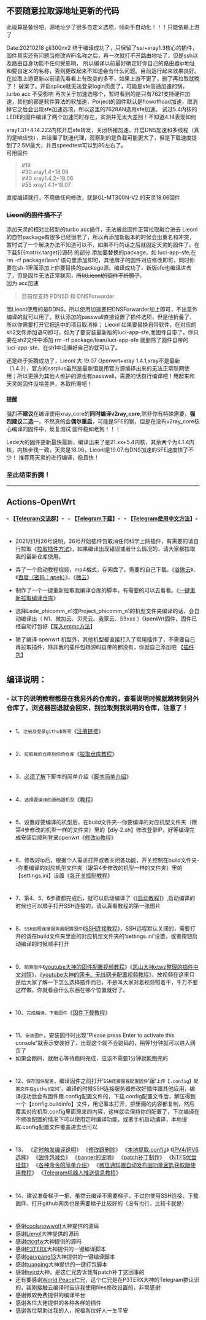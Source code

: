 ## 不要随意拉取源地址更新的代码
此版算是备份吧，源地址少了很多自定义选项，倾向于自动化！！！只能依赖上游了

Date:20210218 gli300nv2 终于编译成功了，只保留了ssr+xray1.3核心的插件，固件其实还有问题当修改WiFi名称之后，再一次就打不开路由地址了，但是ssh以及路由自身功能不任何受影响，
所以编译以前最好确定好你自己的路由器ip地址和要自定义的名称，否则更改起来不知道会有什么问题。目前运行起来效果良好。
在拉取上游更新以前请先看看上有改变的多不，如果上游不更了，删了再拉取就晚了！
破案了。开启splice就无法登录login页面了，可能是sfe高通加速的锅，turbo acc 不受影响
再次关于加速选哪个，暂时看到的是只有7621支持硬件加速，其他的都是软件算法的软加速，Porject的固件默认是flowoffload加速，取消掉它之后会出现sfe加速选项，所以这里的7628AN选用sfe加速。
试过5.4内核的LEDE的固件编译了两个加速同时存在，实测并无太大差别！不知道4.14表现如何

xray1.31+4.14.222内核开启sfe转发，关闭桥接加速，开启DNS加速和多线程（真的是响应快），并设置了联通代理，观察到的是负载可能更大了，但是下载速度提到了2.5M最大，并且speedtest可以到80左右了。<br/>
可用固件 
> #19   
> #30 xray1.4+18.06  
> #40 xray1.4.2+18.06  
> #55 xray1.4.1+19.07  
  
直接编译就行，不用做任何修改，就是GL-MT300N-V2 的天灵18.06固件  
### ~~Lieonl的固件搞不了~~
添加天灵的相对比较新的turbo acc插件，无法被此固件正常拉取融合进去
Lieonl的自带package有很多已经很老了，所以再添加新版本的时候会出重名和冲突，暂时试了一个解决办法不知道可以不，如果不行的话之后就固定天灵的固件了。在 下载${{matrix.target}}源码 的部分
添加要替换的package，如 luci-app-sfe,在rm -rf package/lean/ 语句里添加即可，其他牌子的固件对应修改即可，同时你要在sh-1里面添加上你要替换的package源。编译成功了，新版sfe也编译进去了，但是固件无法正常联网，~~所以Lieonl的固件不折腾了~~。<br/>
因为 acc加速 
>目前仅支持 PDNSD 和 DNSForwarder

而Lieonl使用的是DDNS，所以使用加速要把DNSForwarder加上即可，不出意外编译的就可以用了。默认添加的passwall直接设置了插件选项，但是他折叠了，所以你需要打开它把选中的项目取消掉；
Lieonl 如果要替换自带软件，在对应的sh2文件添加语句即可，如为了要安装最新版的luci-app-sfe,而固件自带了，你只要在sh2文件中添加 rm -rf package/lean/luci-app-sfe 就删除了固件自带的 luci-app-sfe，在sh1中设置好自己的就可以了。

还是终于折腾成功了，Lieonl 大 19.07 Openwrt+xray 1.4.1,xray不是最新（1.4.2），官方的ssrplus虽然是最新但是用官方源编译出来的无法正常联网使用；所以更换为其他人维护的源也有passwall，需要的话自行编译吧！用起来和天灵的固件没啥差异，各取所需吧！ 

#### 提醒

强烈**不建议**在编译使用xray_core的**同时编译v2ray_core**,除非你有特殊需要，**强烈建议二选一**，不然真的会**偶尔重启**，可能是SFE的锅，但是在没有v2ray_core核心编译的固件中，反复测试 固件稳如老狗！！！

Lede大的固件更新最快最新，编译出来了是21.xx+5.4内核，其余两个为4.1.4内核，内核步伐一致，天灵是18.06，Lieonl是19.07.有DNS加速的SFE速度快了不少！
推荐用天灵的进行编译，稳且快！

 ###                                                                             至此结束折腾！
 
------------------------------------------------------------------------------------------------------------------------------------------------------------------------

## Actions-OpenWrt

#### - 【[Telegram交流群](https://t.me/joinchat/AAAAAE3eOMwEHysw9HMcVQ)】-&nbsp;&nbsp;&nbsp;- 【[Telegram下载](https://telegram.org/)】-&nbsp;&nbsp;&nbsp;- 【[Telegram使用中文方法](https://github.com/danshui-git/shuoming/blob/master/tele.md)】-
#

- 2021月1月26号说明，26号开始插件包取消任何科学上网插件，有需要的请自行拉取《[拉取插件方法](https://github.com/danshui-git/shuoming/blob/master/ming.md)》，如果编译出现错误或者什么情况的，请大家都拉取我的最新仓库使用。

- 弄了一个启动教程视频，mp4格式，存网盘了，需要的自己下载。《[谷歌云](https://drive.google.com/drive/folders/1WEUtVfiVtR5lyG8aX4RcDGdUPV6uMlxt?usp=sharing)》、《[百度（密码：apek）](https://pan.baidu.com/s/1RVi4nN8Y1ak9LTWzhV5bSQ)》、《[微云](https://share.weiyun.com/33SgJdCO)》

- 制作了一个一键重新拉取我编译仓库的脚本，有需要的可以去看看。《[一键重新拉取编译仓库](https://github.com/281677160/sync-forks)》

- 选择Lede_phicomm_n1或Project_phicomm_n1的机型文件夹编译的话，会自动编译出（ N1、微加云、贝壳云、我家云、S9xxx ）OpenWrt固件，固件已经自动打包好【[写入emmc方法](https://github.com/danshui-git/shuoming/blob/master/n1.md)】

- 除了编译 openwrt 机型外，其他机型都直接打入了常用插件了，不需要自己再拉取插件，除非我的插件包跟源码自带的都没有，你就自己添加吧 【[插件包](https://github.com/281677160/openwrt-package)】
#
## 编译说明：
### - 以下的说明教程都是在我另外的仓库的，查看说明时候就跳转到另外仓库了，浏览器回退就会回来，别拉取到我说明的仓库，注意了！
#
- 1、`注册及登录github账号`《[注册链接](https://github.com)》
#
- 2、`拉取我的仓库到你的仓库`《[拉取仓库教程](https://github.com/danshui-git/shuoming/blob/master/1%E6%8B%89%E5%8F%96%E4%BB%93%E5%BA%93.md)》
#
- 3、[必须了解](https://github.com/danshui-git/shuoming/blob/master/%E7%AE%80%E5%8D%95%E4%BB%8B%E7%BB%8D%E6%96%B0%E8%84%9A%E6%9C%AC.md)下脚本的简单介绍《[脚本简单介绍](https://github.com/danshui-git/shuoming/blob/master/%E7%AE%80%E5%8D%95%E4%BB%8B%E7%BB%8D%E6%96%B0%E8%84%9A%E6%9C%AC.md)》
#
- 4、`选择要编译的源码跟机型`《[教程](https://github.com/danshui-git/shuoming/blob/master/%E9%80%89%E6%8B%A9%E6%9C%BA%E5%9E%8B.md)》
#
- 5、设置好要编译的机型后，在build文件夹--你要编译的对应机型文件夹（跟第4步修改的机型一样的文件夹）里的【diy-2.sh】修改登录IP，好等编译完成安装后顺利登录openwrt《[修改ip教程](https://github.com/danshui-git/shuoming/blob/master/ip.md)》
#
- 6、修改好ip后，根据个人需求打开或者关闭各功能，开关控制在build文件夹--你要编译的对应机型文件夹（跟第4步修改的机型一样的文件夹）里的【settings.ini】设置《[各开关控制教程](https://github.com/danshui-git/shuoming/blob/master/kaiguan.md)》
#
- 7、第4、5、6步骤都完成后，就可以启动编译了《[[启动教程](https://github.com/danshui-git/shuoming/blob/master/%E6%89%8B%E5%8A%A8%E5%BC%80%E5%A7%8B.md)]》,启动编译的时候也可以顺手打开SSH连接的，请认真看教程的第一张图片
#
- 8、`SSH远程连接服务器配置固件`《[SSH连接教程](https://github.com/danshui-git/shuoming/blob/master/3SSH%E8%BF%9E%E6%8E%A5%E8%AF%B4%E6%98%8E.md)》，SSH远程默认关闭的，需要打开的请在build文件夹里面的对应机型文件夹的‘settings.ini’设置，或者按钮启动编译的时候顺手打开
#
- 9、`配置固件`《[youtube大神的固件配置视频教程](https://www.youtube.com/watch?v=jEE_J6-4E3Y)》《[恩山大神xtwz整理的插件中文对照](https://www.right.com.cn/forum/thread-3682029-1-1.html)》，《[youtube大神的网卡、无线网卡配置视频教程](https://www.youtube.com/watch?v=X9v6Nd3wxkk)》，放视频在这里只是给大家了解一下怎么选择插件而已，不是叫大家对着视频照着干，千万不要这样做，你就看会什么东西在哪个位置就好了。
#
- 10、`完成编译，下载固件`《[固件下载教程](https://github.com/danshui-git/shuoming/blob/master/4%E5%9B%BA%E4%BB%B6%E4%B8%8B%E8%BD%BD.md)》
#
- 11、`安装固件`，安装固件时出现“Please press Enter to activate this console”就表示安装好了，出现这个就不会跑码的，稍等1分钟就可以进入网页了
- 如果会跑码，就耐心等待跑码完成，应该不需要1分钟就能跑完的
#
- 12、`保存固件配置`，编译固件之前打开‘`SSH连接服器配置固件`’跟‘`上传【.config】配置文件在github空间`’，编译的时候SSH连接服务器修改好插件跟其他应用，编译成功后会有固件跟.config配置文件的，下载.config配置文件后，解压得到一个【config.buildinfo】文件，用记事本打开，把里面的内容都复制，然后覆盖对应机型.config里面原来的内容，这样就会保持你的配置了，下次编译在不修改配置的情况下可以使用定时编译功能，或者手机启动编译，本地提取.config配置文件覆盖进去也可以
#
- 13、
《[定时触发编译说明](https://github.com/danshui-git/shuoming/blob/master/%E5%AE%9A%E6%97%B6%E7%BC%96%E8%AF%91%E8%AF%B4%E6%98%8E.md)》
《[修改跟删除](https://github.com/danshui-git/shuoming/blob/master/%E5%88%A0%E9%99%A4%E5%92%8C%E4%BF%AE%E6%94%B9%E6%96%87%E4%BB%B6.md)》
《[本地提取.config](https://github.com/danshui-git/shuoming/blob/master/%E6%9C%AC%E5%9C%B0%E6%8F%90%E5%8F%96.config.md)》
《[IPV4/IPV6选择](https://github.com/danshui-git/shuoming/blob/master/%E5%85%B6%E4%BB%96%E8%AF%B4%E6%98%8E.md)》
《[固件包减负](https://github.com/danshui-git/shuoming/blob/master/%E5%9B%BA%E4%BB%B6%E6%96%87%E4%BB%B6%E5%A4%B9%E6%95%B4%E7%90%86.md)》
《[banner的说明](https://github.com/danshui-git/shuoming/blob/master/banner%E8%AF%B4%E6%98%8E.md)》
《[patch补丁制作](https://github.com/danshui-git/shuoming/blob/master/buding.md)》
《[NTFS优盘挂载](https://github.com/danshui-git/shuoming/blob/master/ntfs.md)》
《[各种命令的简单介绍](https://github.com/danshui-git/shuoming/blob/master/ming.md)》
《[微信通知跟自动发布固功能密匙获取跟使用教程](https://github.com/danshui-git/shuoming/blob/master/ms.md)》
《[Telegram机器人推送信息教程](https://github.com/danshui-git/shuoming/blob/master/bot.md )》
#
- 14、建议准备梯子一把，虽然云编译不需要梯子，不过你使用SSH连接、下载固件、打开github网页也是需要梯子比较好的（没有也行，比较卡就是）

#
#
- 感谢[coolsnowwolf](https://github.com/coolsnowwolf/lede.git)大神提供的源码
- 感谢[Lienol](https://github.com/Lienol/openwrt.git)大神提供的源码
- 感谢[ctcgfw](https://github.com/project-openwrt/openwrt.git)大神提供的源码
- 感谢[P3TERX](https://github.com/P3TERX/Actions-OpenWrt)大神提供的一键编译脚本
- 感谢[garypang13](https://github.com/garypang13/Actions-OpenWrt)大神提供的一键编译脚本
- 感谢[tuanqing](https://github.com/tuanqing/mknop)大神提供的一键打包脚本
- 感谢[hyird](https://github.com/hyird/Action-Openwrt)大神，是这仁兄告诉我有patch补丁这回事的
- 还有要感谢<a href="#/README.md">World Peace</a>仁兄，这个仁兄是在P3TERX大神的Telegram群认识的，我刚接触云编译时告诉我使用files修改设置的，非常感谢!
- 感谢微软免费提供的编译平台
- 感谢各位大佬提供的各种各样的插件
- 感谢各位帮助过我的人，祝福各位好人一生平安
